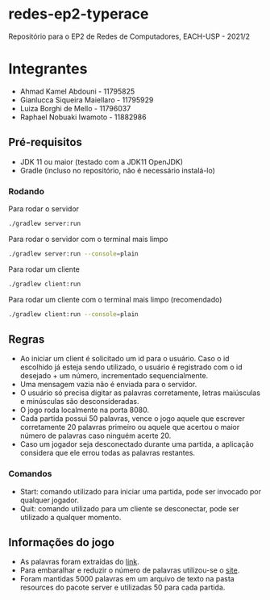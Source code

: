 # redes-ep2-typerace
Repositório para o EP2 de Redes de Computadores, EACH-USP - 2021/2

# Integrantes
* Ahmad Kamel Abdouni - 11795825
* Gianlucca Siqueira Maiellaro - 11795929
*  Luiza Borghi de Mello - 11796037
*  Raphael Nobuaki Iwamoto - 11882986

## Pré-requisitos
* JDK 11 ou maior (testado com a JDK11 OpenJDK)
* Gradle (incluso no repositório, não é necessário instalá-lo)

### Rodando
Para rodar o servidor
```sh
./gradlew server:run 
```
Para rodar o servidor com o terminal mais limpo
```sh
./gradlew server:run --console=plain
```
Para rodar um cliente
```sh
./gradlew client:run
```
Para rodar um cliente com o terminal mais limpo (recomendado)
```sh
./gradlew client:run --console=plain
```

## Regras
* Ao iniciar um client é solicitado um id para o usuário. Caso o id escolhido já esteja sendo utilizado, o usuário é registrado com o id desejado + um número, incrementado sequencialmente.
* Uma mensagem vazia não é enviada para o servidor.
* O usuário só precisa digitar as palavras corretamente, letras maiúsculas e minúsculas são desconsideradas.
* O jogo roda localmente na porta 8080.
* Cada partida possui 50 palavras, vence o jogo aquele que escrever corretamente 20 palavras primeiro ou aquele que acertou o maior número de palavras caso ninguém acerte 20. 
* Caso um jogador seja desconectado durante uma partida, a aplicação considera que ele errou todas as palavras restantes.

### Comandos
* Start: comando utilizado para iniciar uma partida, pode ser invocado por qualquer jogador.
* Quit: comando utilizado para um cliente se desconectar, pode ser utilizado a qualquer momento.

## Informações do jogo
* As palavras foram extraídas do [link](http://200.17.137.109:8081/novobsi/Members/cicerog/disciplinas/introducao-a-programacao/arquivos-2016-1/algoritmos/Lista-de-Palavras.txt/view).
* Para embaralhar e reduzir o número de palavras utilizou-se o [site](https://onlinerandomtools.com/shuffle-words).
* Foram mantidas 5000 palavras em um arquivo de texto na pasta resources do pacote server e utilizadas 50 para cada partida.
